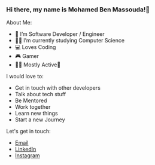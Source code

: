 ### Hi there, my name is Mohamed Ben Massouda!👋

About Me:

- 🔭 I’m Software Developer / Engineer
- 👨‍🎓 I’m currently studying Computer Science
- 💻 Loves Coding
- 🎮 Gamer
- 🏃‍♂ Mostly Active🤸‍

I would love to:
- Get in touch with other developers
- Talk about tech stuff
- Be Mentored
- Work together
- Learn new things
- Start a new Journey

Let's get in touch:
- <a href="mailto:benmassoudamohamed2@gmail.com">Email</a>
- <a href="https://www.linkedin.com/in/mohamed-ben-massouda-ab5404225/">LinkedIn</a>
- <a href="https://www.instagram.com/mohamedbenmassouda/">Instagram</a>
